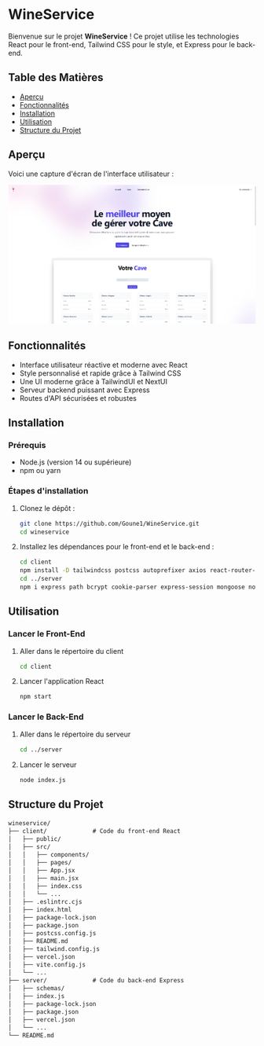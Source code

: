 # WineService

Bienvenue sur le projet **WineService** ! Ce projet utilise les technologies React pour le front-end, Tailwind CSS pour le style, et Express pour le back-end.

## Table des Matières

- [Aperçu](#aperçu)
- [Fonctionnalités](#fonctionnalités)
- [Installation](#installation)
- [Utilisation](#utilisation)
- [Structure du Projet](#structure-du-projet)

## Aperçu

Voici une capture d'écran de l'interface utilisateur :

![Aperçu du site](./client/public/image/app_screenshot.png)

## Fonctionnalités

- Interface utilisateur réactive et moderne avec React
- Style personnalisé et rapide grâce à Tailwind CSS
- Une UI moderne grâce à TailwindUI et NextUI
- Serveur backend puissant avec Express
- Routes d'API sécurisées et robustes

## Installation

### Prérequis

- Node.js (version 14 ou supérieure)
- npm ou yarn

### Étapes d'installation

1. Clonez le dépôt :

   ```bash
   git clone https://github.com/Goune1/WineService.git
   cd wineservice

2. Installez les dépendances pour le front-end et le back-end :

   ```bash
   cd client
   npm install -D tailwindcss postcss autoprefixer axios react-router-dom @headlessui/react @heroicons/react js-cookie
   cd ../server
   npm i express path bcrypt cookie-parser express-session mongoose nodemailer connect-mongodb-session cors axios body-parser  

## Utilisation

### Lancer le Front-End 

1. Aller dans le répertoire du client

   ```bash
   cd client

2. Lancer l'application React

   ```bash
   npm start

### Lancer le Back-End

1. Aller dans le répertoire du serveur

   ```bash
   cd ../server

2. Lancer le serveur

   ```bash
   node index.js

## Structure du Projet

   ```plaintext
   wineservice/
   ├── client/             # Code du front-end React
   │   ├── public/
   │   ├── src/
   │   │   ├── components/
   │   │   ├── pages/
   │   │   ├── App.jsx
   │   │   ├── main.jsx
   │   │   ├── index.css
   │   │   └── ...
   │   ├── .eslintrc.cjs
   │   ├── index.html
   │   ├── package-lock.json
   │   ├── package.json
   │   ├── postcss.config.js
   │   ├── README.md
   │   ├── tailwind.config.js
   │   ├── vercel.json
   │   ├── vite.config.js
   │   └── ...
   ├── server/             # Code du back-end Express
   │   ├── schemas/
   │   ├── index.js
   │   ├── package-lock.json
   │   ├── package.json
   │   ├── vercel.json
   │   └── ... 
   └── README.md
